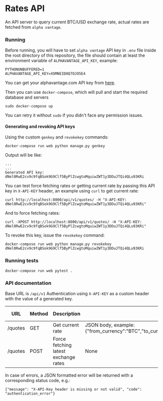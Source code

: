 # Rates API
An API server to query current BTC/USD exchange rate, actual rates are fetched from `alpha vantage`.

### Running

Before running, you will have to set `alpha vantage` API key in `.env` file inside the root directory of this repository, the file should contain at least the environment variable of `ALPHAVANTAGE_API_KEY`, example:

```
PYTHONUNBUFFERED=1
ALPHAVANTAGE_API_KEY=XOMNEID0Q7OJO5E4
```

You can get your alphavantage.com API key from [here](https://www.alphavantage.co/support/#api-key).

Then you can use `docker-compose`, which will pull and start the required database and servers

```
sudo docker-compose up
```

You can retry it without `sudo` if you didn't face any permission issues.

#### Generating and revoking API keys

Using the custom `genkey` and `revokekey` commands:

```
docker-compose run web python manage.py genkey
```

Output will be like:

```
...
...
Generated API key: dNel0RwE2cv9c9fqBSok9G9Clf5ByPlZcwgtoMquiwZWT1y3DDuJTQi4QLu93KRi
```

You can test force fetching rates or getting current rate by passing this API key in `X-API-KEY` header, an example using `curl` to get current rate:

```
curl http://localhost:8000/api/v1/quotes/ -H "X-API-KEY: dNel0RwE2cv9c9fqBSok9G9Clf5ByPlZcwgtoMquiwZWT1y3DDuJTQi4QLu93KRi"
```

And to force fetching rates:

```
curl -XPOST http://localhost:8000/api/v1/quotes/ -H "X-API-KEY: dNel0RwE2cv9c9fqBSok9G9Clf5ByPlZcwgtoMquiwZWT1y3DDuJTQi4QLu93KRi"
```


To revoke this key, issue the `revokekey` command:

```
docker-compose run web python manage.py revokekey dNel0RwE2cv9c9fqBSok9G9Clf5ByPlZcwgtoMquiwZWT1y3DDuJTQi4QLu93KRi
```

### Running tests

```
docker-compose run web pytest .
```


### API documentation

Base URL is `/api/v1`
Authentication using `X-API-KEY` as a custom header with the value of a generated key.


| URL     | Method | Description                          | Response                                                                                                           | Status code |
| ------- | ------ | ------------------------------------ | ------------------------------------------------------------------------------------------------------------------ | ----------- |
| /quotes | GET    | Get current rate                     | JSON body, example: {"from_currency":"BTC","to_currency":"USD","rate":"49142.73000000","last_update":1629596881.0} | 200         |
| /quotes | POST   | Force fetching latest exchange rates | None                                                                                                               | 204         |


In case of errors, a JSON formatted error will be returned with a corresponding status code, e.g.:

```
{"message": "X-API-Key header is missing or not valid", "code": "authentication_error"}
```
